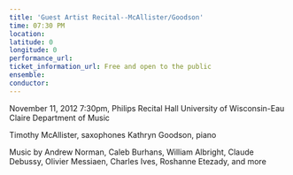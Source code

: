```yaml
---
title: 'Guest Artist Recital--McAllister/Goodson'
time: 07:30 PM
location: 
latitude: 0
longitude: 0
performance_url: 
ticket_information_url: Free and open to the public
ensemble: 
conductor: 
---
```

November 11, 2012
7:30pm, Philips Recital Hall
University of Wisconsin-Eau Claire
Department of Music

Timothy McAllister, saxophones
Kathryn Goodson, piano

Music by Andrew Norman, Caleb Burhans, William Albright, Claude Debussy, Olivier Messiaen, Charles Ives, Roshanne Etezady, and more